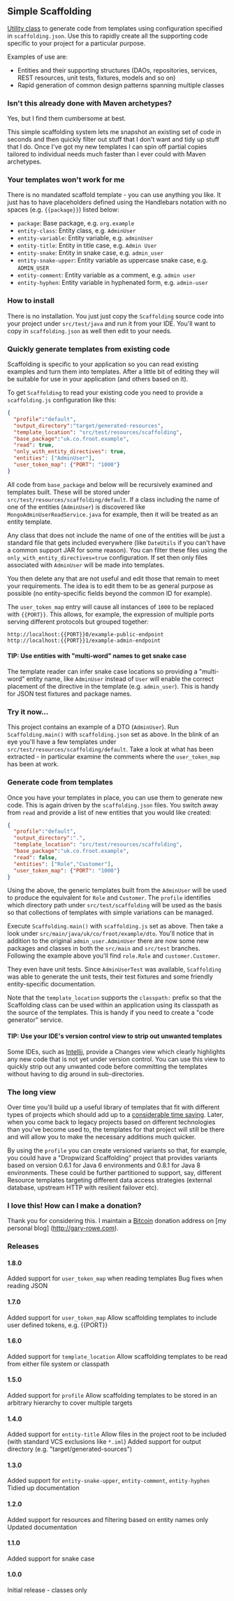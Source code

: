 ## Simple Scaffolding

[Utility class](https://raw.github.com/gary-rowe/SimpleScaffolding/master/src/test/java/Scaffolding.java) to generate code from templates using configuration specified in `scaffolding.json`.
Use this to rapidly create all the supporting code specific to your project for a particular purpose.

Examples of use are:

* Entities and their supporting structures (DAOs, repositories, services, REST resources, unit tests, fixtures,
models and so on)
* Rapid generation of common design patterns spanning multiple classes

### Isn't this already done with Maven archetypes?

Yes, but I find them cumbersome at best.

This simple scaffolding system lets me snapshot an existing set of code in seconds and then quickly filter out stuff that
I don't want and tidy up stuff that I do. Once I've got my new templates I can spin off partial copies tailored to
individual needs much faster than I ever could with Maven archetypes.

### Your templates won't work for me

There is no mandated scaffold template - you can use anything you like. It just has to have placeholders defined using
the Handlebars notation with no spaces (e.g. `{{package}}`) listed below:

* `package`: Base package, e.g. `org.example`
* `entity-class`: Entity class, e.g. `AdminUser`
* `entity-variable`: Entity variable, e.g. `adminUser`
* `entity-title`: Entity in title case, e.g. `Admin User`
* `entity-snake`: Entity in snake case, e.g. `admin_user`
* `entity-snake-upper`: Entity variable as uppercase snake case, e.g. `ADMIN_USER`</li>
* `entity-comment`: Entity variable as a comment, e.g. `admin user`</li>
* `entity-hyphen`: Entity variable in hyphenated form, e.g. `admin-user`</li>

### How to install

There is no installation. You just just copy the `Scaffolding` source code into your project under `src/test/java` and
run it from your IDE. You'll want to copy in `scaffolding.json` as well then edit to your needs.

### Quickly generate templates from existing code

Scaffolding is specific to your application so you can read existing examples and turn them into templates. After
a little bit of editing they will be suitable for use in your application (and others based on it).

To get `Scaffolding` to read your existing code you need to provide a `scaffolding.js` configuration like this:

```json
{
  "profile":"default",
  "output_directory":"target/generated-resources",
  "template_location": "src/test/resources/scaffolding",
  "base_package":"uk.co.froot.example",
  "read": true,
  "only_with_entity_directives": true,
  "entities": ["AdminUser"],
  "user_token_map": {"PORT": "1000"}
}
```

All code from `base_package` and below will be recursively examined and templates built. These will be stored under
`src/test/resources/scaffolding/default`. If a class including the name of one of the entities (`AdminUser`) is discovered
like `MongoAdminUserReadService.java` for example, then it will be treated as an entity template.

Any class that does not include the name of one of the entities will be just a standard file that gets included everywhere
(like `DateUtils` if you can't have a common support JAR for some reason). You can filter these files using the
`only_with_entity_directives=true` configuration. If set then only files associated with `AdminUser` will be made into
templates.

You then delete any that are not useful and edit those that remain to meet your requirements. The idea is to edit them
to be as general purpose as possible (no entity-specific fields beyond the common ID for example).

The `user_token_map` entry will cause all instances of `1000` to be replaced with `{{PORT}}`. This allows, for example,
the expression of multiple ports serving different protocols but grouped together:

```
http://localhost:{{PORT}}0/example-public-endpoint
http://localhost:{{PORT}}1/example-admin-endpoint
```

#### TIP: Use entities with "multi-word" names to get snake case

The template reader can infer snake case locations so providing a "multi-word" entity name, like `AdminUser`
instead of `User` will enable the correct placement of the directive in the template (e.g. `admin_user`). This is handy
for JSON test fixtures and package names.

### Try it now...

This project contains an example of a DTO (`AdminUser`). Run `Scaffolding.main()` with `scaffolding.json` set as
above. In the blink of an eye you'll have a few templates under `src/test/resources/scaffolding/default`. Take a look at what
 has been extracted - in particular examine the comments where the `user_token_map` has been at work.

### Generate code from templates

Once you have your templates in place, you can use them to generate new code. This is again driven by the `scaffolding.json`
files. You switch away from `read` and provide a list of new entities that you would like created:

```json
{
  "profile":"default",
  "output_directory":".",
  "template_location": "src/test/resources/scaffolding",
  "base_package":"uk.co.froot.example",
  "read": false,
  "entities": ["Role","Customer"],
  "user_token_map": {"PORT": "1000"}
}
```

Using the above, the generic templates built from the `AdminUser` will be used to produce the equivalent for `Role` and
`Customer`. The `profile` identifies which directory path under `src/test/scaffolding` will be used as the basis so that
collections of templates with simple variations can be managed.

Execute `Scaffolding.main()` with `scaffolding.js` set as above. Then take a look under
`src/main/java/uk/co/froot/example/dto`. You'll notice that in addition to the original `admin_user.AdminUser` there
are now some new packages and classes in both the `src/main` and `src/test` branches. Following the example above
you'll find `role.Role` and `customer.Customer`.

They even have unit tests. Since `AdminUserTest` was available, `Scaffolding` was able to generate the unit tests,
their test fixtures and some friendly entity-specific documentation.

Note that the `template_location` supports the `classpath:` prefix so that the Scaffolding class can be used within an
application using its classpath as the source of the templates. This is handy if you need to create a "code generator" service.

#### TIP: Use your IDE's version control view to strip out unwanted templates

Some IDEs, such as [Intellij](http://programmers.stackexchange.com/questions/21987/how-is-intellij-better-than-eclipse), provide a Changes view which clearly highlights any new code that is not yet under
version control. You can use this view to quickly strip out any unwanted code before committing the templates without having to
dig around in sub-directories.

### The long view

Over time you'll build up a useful library of templates that fit with different types of projects which should add up to
a [considerable time saving](http://www.xkcd.com/1205/). Later, when you come back to legacy projects based on different
technologies than you've become used to, the templates for that project will still be there and will allow you to make
the necessary additions much quicker.

By using the `profile` you can create versioned variants so that, for example, you could have a "Dropwizard Scaffolding"
project that provides variants based on version 0.6.1 for Java 6 environments and 0.8.1 for Java 8 environments. These
could be further partitioned to support, say, different Resource templates targeting different data access strategies
(external database, upstream HTTP with resilient failover etc).

### I love this! How can I make a donation?

Thank you for considering this. I maintain a [Bitcoin](http://bitcoin.org) donation address on [my personal blog]
(http://gary-rowe.com).

### Releases

#### 1.8.0

Added support for `user_token_map` when reading templates
Bug fixes when reading JSON

#### 1.7.0

Added support for `user_token_map`
Allow scaffolding templates to include user defined tokens, e.g. {{PORT}}

#### 1.6.0

Added support for `template_location`
Allow scaffolding templates to be read from either file system or classpath

#### 1.5.0

Added support for `profile`
Allow scaffolding templates to be stored in an arbitrary hierarchy to cover multiple targets

#### 1.4.0

Added support for `entity-title`
Allow files in the project root to be included (with standard VCS exclusions like `*.iml`)
Added support for output directory (e.g. "target/generated-sources")

#### 1.3.0

Added support for `entity-snake-upper`, `entity-comment`, `entity-hyphen`
Tidied up documentation

#### 1.2.0

Added support for resources and filtering based on entity names only
Updated documentation

#### 1.1.0

Added support for snake case

#### 1.0.0

Initial release - classes only